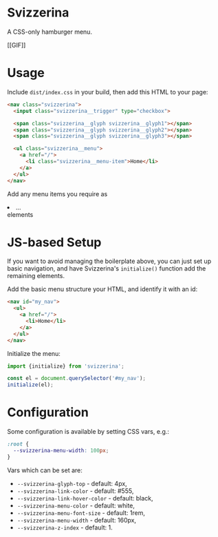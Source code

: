 # Svizzerina

A CSS-only hamburger menu.

[[GIF]]

# Usage

Include `dist/index.css` in your build, then add this HTML to your page:

```html
<nav class="svizzerina">
  <input class="svizzerina__trigger" type="checkbox">

  <span class="svizzerina__glyph svizzerina__glyph1"></span>
  <span class="svizzerina__glyph svizzerina__glyph2"></span>
  <span class="svizzerina__glyph svizzerina__glyph3"></span>

  <ul class="svizzerina__menu">
    <a href="/">
      <li class="svizzerina__menu-item">Home</li>
    </a>
  </ul>
</nav>
```

Add any menu items you require as <a><li>...</li></a> elements

# JS-based Setup

If you want to avoid managing the boilerplate above,
you can just set up basic navigation, and have Svizzerina's `initialize()`
function add the remaining elements.

Add the basic menu structure your HTML, and identify it with an id:

```html
<nav id="my_nav">
  <ul>
    <a href="/">
      <li>Home</li>
    </a>
  </ul>
</nav>
```

Initialize the menu:

```js
import {initialize} from 'svizzerina';

const el = document.querySelector('#my_nav');
initialize(el);
```

# Configuration

Some configuration is available by setting CSS vars, e.g.:

```css
:root {
  --svizzerina-menu-width: 100px;
}
```

Vars which can be set are:

* `--svizzerina-glyph-top` - default: 4px,
* `--svizzerina-link-color` - default: #555,
* `--svizzerina-link-hover-color` - default: black,
* `--svizzerina-menu-color` - default: white,
* `--svizzerina-menu-font-size` - default: 1rem,
* `--svizzerina-menu-width` - default: 160px,
* `--svizzerina-z-index` - default: 1.
